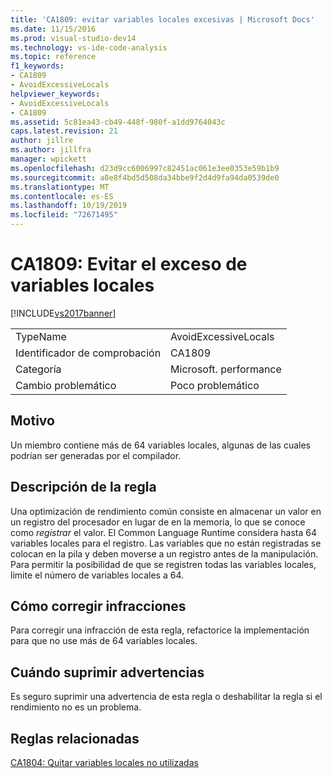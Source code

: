 ```yaml
---
title: 'CA1809: evitar variables locales excesivas | Microsoft Docs'
ms.date: 11/15/2016
ms.prod: visual-studio-dev14
ms.technology: vs-ide-code-analysis
ms.topic: reference
f1_keywords:
- CA1809
- AvoidExcessiveLocals
helpviewer_keywords:
- AvoidExcessiveLocals
- CA1809
ms.assetid: 5c81ea43-cb49-448f-980f-a1dd9764043c
caps.latest.revision: 21
author: jillre
ms.author: jillfra
manager: wpickett
ms.openlocfilehash: d23d9cc6006997c82451ac061e3ee0353e59b1b9
ms.sourcegitcommit: a8e8f4bd5d508da34bbe9f2d4d9fa94da0539de0
ms.translationtype: MT
ms.contentlocale: es-ES
ms.lasthandoff: 10/19/2019
ms.locfileid: "72671495"
---
```

# <a name="ca1809-avoid-excessive-locals"></a>CA1809: Evitar el exceso de variables locales
[!INCLUDE[vs2017banner](../includes/vs2017banner.md)]

|||
|-|-|
|TypeName|AvoidExcessiveLocals|
|Identificador de comprobación|CA1809|
|Categoría|Microsoft. performance|
|Cambio problemático|Poco problemático|

## <a name="cause"></a>Motivo
 Un miembro contiene más de 64 variables locales, algunas de las cuales podrían ser generadas por el compilador.

## <a name="rule-description"></a>Descripción de la regla
 Una optimización de rendimiento común consiste en almacenar un valor en un registro del procesador en lugar de en la memoria, lo que se conoce como *registrar* el valor. El Common Language Runtime considera hasta 64 variables locales para el registro. Las variables que no están registradas se colocan en la pila y deben moverse a un registro antes de la manipulación. Para permitir la posibilidad de que se registren todas las variables locales, limite el número de variables locales a 64.

## <a name="how-to-fix-violations"></a>Cómo corregir infracciones
 Para corregir una infracción de esta regla, refactorice la implementación para que no use más de 64 variables locales.

## <a name="when-to-suppress-warnings"></a>Cuándo suprimir advertencias
 Es seguro suprimir una advertencia de esta regla o deshabilitar la regla si el rendimiento no es un problema.

## <a name="related-rules"></a>Reglas relacionadas
 [CA1804: Quitar variables locales no utilizadas](../code-quality/ca1804-remove-unused-locals.md)
